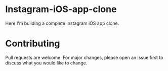 # Instagram-iOS-app-clone
Here I'm building a complete Instagram iOS app clone.

# Contributing
Pull requests are welcome. For major changes, please open an issue first to discuss what you would like to change.

